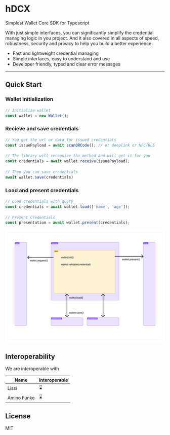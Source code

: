# hDCX

Simplest Wallet Core SDK for Typescript

With just simple interfaces, you can significantly simplify the credential managing logic in you project. And it also covered in all aspects of speed, robustness, security and privacy to help you build a better experience.

- Fast and lightweight credential managing
- Simple interfaces, easy to understand and use
- Developer friendly, typed and clear error messages

---

<!-- View full documentation on [here]() -->

## Quick Start

### Wallet initialization
```ts
// Initialize wallet
const wallet = new Wallet();
```
### Recieve and save credentials
```ts
// You get the url or data for issued credentials
const issuePayload = await scanQRCode(); // or deeplink or NFC/BLE

// The library will recognize the method and will get it for you
const credentials = await wallet.receive(issuePayload);

// Then you can save credentials
await wallet.save(credentials)
```
### Load and present credentials
```ts
// Load credentials with query
const credentials = await wallet.load(['name', 'age']);

// Present Credentials
const presentation = await wallet.present(credentials);
```

![img](/assets/wallet.png)

## Interoperability

We are interoperable with

| Name        | Interoperable |
| ----------- | ------------- |
| Lissi       | ⌛            |
| Amino Funke | ⌛            |

## License

MIT
